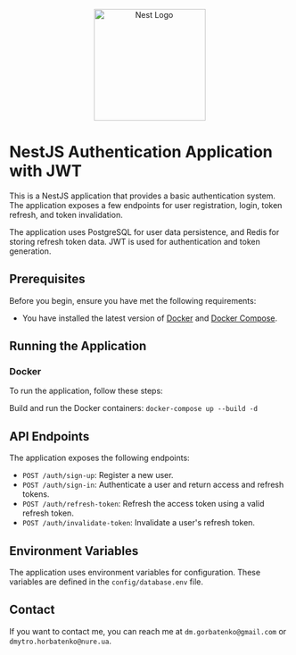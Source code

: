 <p align="center">
  <a href="http://nestjs.com/" target="blank"><img src="https://nestjs.com/img/logo-small.svg" width="200" alt="Nest Logo" /></a>
</p>

[circleci-image]: https://img.shields.io/circleci/build/github/nestjs/nest/master?token=abc123def456
[circleci-url]: https://circleci.com/gh/nestjs/nest

# NestJS Authentication Application with JWT

This is a NestJS application that provides a basic authentication system. The application exposes a few endpoints for user registration, login, token refresh, and token invalidation.

The application uses PostgreSQL for user data persistence, and Redis for storing refresh token data. JWT is used for authentication and token generation.

## Prerequisites

Before you begin, ensure you have met the following requirements:

- You have installed the latest version of [Docker](https://www.docker.com/) and [Docker Compose](https://docs.docker.com/compose/).

## Running the Application

### Docker

To run the application, follow these steps:

Build and run the Docker containers:
```docker-compose up --build -d```


## API Endpoints

The application exposes the following endpoints:

- `POST /auth/sign-up`: Register a new user.
- `POST /auth/sign-in`: Authenticate a user and return access and refresh tokens.
- `POST /auth/refresh-token`: Refresh the access token using a valid refresh token.
- `POST /auth/invalidate-token`: Invalidate a user's refresh token.

## Environment Variables

The application uses environment variables for configuration. These variables are defined in the `config/database.env` file.

## Contact

If you want to contact me, you can reach me at `dm.gorbatenko@gmail.com` or `dmytro.horbatenko@nure.ua`.

